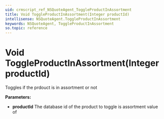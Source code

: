```yaml
---
uid: crmscript_ref_NSQuoteAgent_ToggleProductInAssortment
title: Void ToggleProductInAssortment(Integer productId)
intellisense: NSQuoteAgent.ToggleProductInAssortment
keywords: NSQuoteAgent, ToggleProductInAssortment
so.topic: reference
---
```


# Void ToggleProductInAssortment(Integer productId)

Toggles if the prdouct is in assortment or not

**Parameters:**
 - **productId** The database id of the product to toggle is assortment value of
